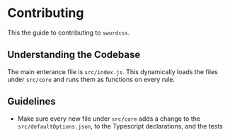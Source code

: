 # Contributing

This the guide to contributing to `swordcss`.

## Understanding the Codebase

The main enterance file is `src/index.js`. This dynamically loads the files under `src/core` and runs them as functions on every rule.

## Guidelines

- Make sure every new file under `src/core` adds a change to the `src/defaultOptions.json`, to the Typescript declarations, and the tests
